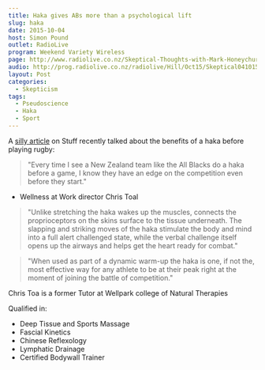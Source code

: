 ```yaml
---
title: Haka gives ABs more than a psychological lift
slug: haka
date: 2015-10-04
host: Simon Pound
outlet: RadioLive
program: Weekend Variety Wireless
page: http://www.radiolive.co.nz/Skeptical-Thoughts-with-Mark-Honeychurch/tabid/506/articleID/101721/Default.aspx
audio: http://prog.radiolive.co.nz/radiolive/Hill/Oct15/Skeptical041015.mp3
layout: Post
categories:
  - Skepticism
tags:
  - Pseudoscience
  - Haka
  - Sport
---
```


A [silly article](http://www.stuff.co.nz/sport/rugby/72080175/haka-gives-abs-more-than-a-psychological-lift) on Stuff recently talked about the benefits of a haka before playing rugby:

<!-- more -->

> "Every time I see a New Zealand team like the All Blacks do a haka before a game, I know they have an edge on the competition even before they start."

- Wellness at Work director Chris Toal

> "Unlike stretching the haka wakes up the muscles, connects the proprioceptors on the skins surface to the tissue underneath. The slapping and striking moves of the haka stimulate the body and mind into a full alert challenged state, while the verbal challenge itself opens up the airways and helps get the heart ready for combat."

> "When used as part of a dynamic warm-up the haka is one, if not the, most effective way for any athlete to be at their peak right at the moment of joining the battle of competition."

Chris Toa is a former Tutor at Wellpark college of Natural Therapies

Qualified in:

- Deep Tissue and Sports Massage
- Fascial Kinetics
- Chinese Reflexology
- Lymphatic Drainage
- Certified Bodywall Trainer
